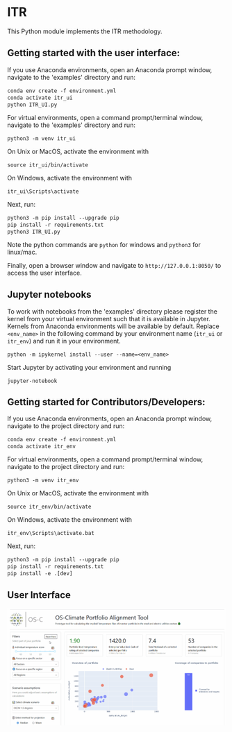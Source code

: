 # ITR
This Python module implements the ITR methodology.

## Getting started with the user interface:
If you use Anaconda environments, open an Anaconda prompt window, navigate to the 'examples' directory and run:
```
conda env create -f environment.yml
conda activate itr_ui
python ITR_UI.py
```

For virtual environments, open a command prompt/terminal window, navigate to the 'examples' directory and run:
```
python3 -m venv itr_ui
```
On Unix or MacOS, activate the environment with
```
source itr_ui/bin/activate
```
On Windows, activate the environment with
```
itr_ui\Scripts\activate
```
Next, run:
```
python3 -m pip install --upgrade pip
pip install -r requirements.txt
python3 ITR_UI.py
```

Note the python commands are ```python``` for windows and ``python3`` for linux/mac.

Finally, open a browser window and navigate to `http://127.0.0.1:8050/` to access the user interface.

## Jupyter notebooks
To work with notebooks from the 'examples' directory please register the kernel from your virtual environment
such that it is available in Jupyter. Kernels from Anaconda environments will be available by default. Replace
`<env_name>` in the following command by your environment name (`itr_ui` or `itr_env`) and run it in your environment.
```
python -m ipykernel install --user --name=<env_name>
```
Start Jupyter by activating your environment and running
```
jupyter-notebook
```

## Getting started for Contributors/Developers:
If you use Anaconda environments, open an Anaconda prompt window, navigate to the project directory and run:
```
conda env create -f environment.yml
conda activate itr_env
```

For virtual environments, open a command prompt/terminal window, navigate to the project directory and run:
```
python3 -m venv itr_env
```
On Unix or MacOS, activate the environment with
```
source itr_env/bin/activate
```
On Windows, activate the environment with
```
itr_env\Scripts\activate.bat
```
Next, run:
```
python3 -m pip install --upgrade pip
pip install -r requirements.txt
pip install -e .[dev]
```

## User Interface
![](ITR_demo.gif)